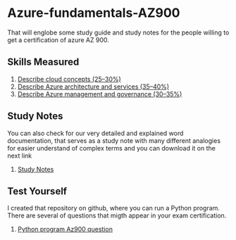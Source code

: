 # Azure-fundamentals-AZ900
That will englobe some study guide and study notes for the people willing to get a certification of azure AZ 900.

## Skills Measured

1. [Describe cloud concepts (25–30%)](https://github.com/augustokk/Azure-fundamentals-AZ900/blob/main/Describe%20cloud%20concepts.md)
1. [Describe Azure architecture and services (35–40%)](https://github.com/augustokk/Azure-fundamentals-AZ900/blob/main/Describe%20Azure%20architecture%20and%20services.md)
1. [Describe Azure management and governance (30–35%)](https://github.com/augustokk/Azure-fundamentals-AZ900/blob/main/Describe%20Azure%20management%20and%20governance.md)

## Study Notes 
You can also check for our very detailed and explained word documentation, that serves as a study note with many different analogies for easier understand of complex terms and you can download it on the next link
1. [Study Notes](https://github.com/augustokk/Azure-fundamentals-AZ900/blob/main/azure%20az900.docx)

## Test Yourself
I created that repository on github, where you can run a Python program.
There are several of questions that migth appear in your exam certification.

1. [Python program Az900 question](https://github.com/augustokk/Az900---Questions-Python-/tree/main)
